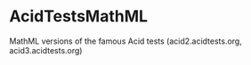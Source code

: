 AcidTestsMathML
===============

MathML versions of the famous Acid tests (acid2.acidtests.org, acid3.acidtests.org)